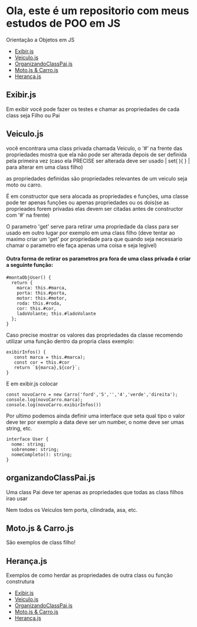 <h1>Ola, este é um repositorio com meus estudos de POO em JS</h1>
Orientação a Objetos em JS

<!--ts-->
  * [Exibir.js](#exibi)
  * [Veiculo.js](#vei)
  * [OrganizandoClassPai.js](#organizando)
  * [Moto.js & Carro.js](#motocarro)
  * [Herança.js](#heranca)
<!--te-->

<h2 id='exibi'>Exibir.js</h2>
<p></p>
Em exibir você pode fazer os testes e chamar as propriedades de cada class seja Filho ou Pai

<p></p>
<p></p>

<h2 id='vei'>Veiculo.js</h2>
você encontrara uma class privada chamada Veiculo, o '#' na frente das propriedades mostra que ela não pode ser alterada depois de ser definida pela primeira vez (caso ela PRECISE ser alterada deve ser usado | set( ){ } | para alterar em uma class filho)
<p></p>
<p></p>
as propriedades definidas são propriedades relevantes de um veiculo seja moto ou carro.
<p></p>
<p></p>
É em constructor que sera alocada as propriedades e funções, uma classe pode ter apenas funções ou apenas propriedades ou os dois(se as proprieades forem privadas elas devem ser citadas antes de constructor com '#' na frente)
<p></p>
<p></p>
O parametro 'get' serve para retirar uma propriedade da class para ser usado em outro lugar por exemplo em uma class filho (deve tentar ao maximo criar um 'get' por propriedade para que quando seja necessario chamar o parametro ele faça apenas uma coisa e seja legivel)
<p></p>
<p></p>
<h4>Outra forma de retirar os parametros pra fora de uma class privada é criar a seguinte função:</h4>
<p></p>

```
#montaObjUser() {
  return {
    marca: this.#marca,
    porta: this.#porta,
    motor: this.#motor,
    roda: this.#roda,
    cor: this.#cor,
    ladoVolante; this.#ladoVolante
  };
}
```

Caso precise mostrar os valores das propriedades da classe recomendo utilizar uma função dentro da propria class exemplo:

```
exibirInfos() {
   const marca = this.#marca);
   const cor = this.#cor
   return `${marca},${cor}`;
}
```
E em exibir.js colocar

```
const novoCarro = new Carro('ford','5','','4','verde','direita');
console.log(novoCarro.marca);
console.log(novoCarro.exibirInfos())
```

Por ultimo podemos ainda definir uma interface que seta qual tipo o valor deve ter por exemplo a data deve ser um number, o nome deve ser umas string, etc.

```
interface User {
  nome: string;
  sobrenome: string;
  nomeCompleto(): string;
}
```

<p></p>
<p></p>
<p></p>

<h2 id='organizando'>organizandoClassPai.js</h2>
<p></p>
Uma class Pai deve ter apenas as propriedades que todas as class filhos irao usar
<p></p>
Nem todos os Veiculos tem porta, cilindrada, asa, etc.

<p></p>
<p></p>
<p></p>

<h2 id='motocarro'>Moto.js & Carro.js</h2>
<p></p>
São exemplos de class filho!

<h2 id='heranca'>Herança.js</h2>
<p></p>
Exemplos de como herdar as propriedades de outra class ou função construtura

<p></p>
<p></p>

<!--ts-->
  * [Exibir.js](#exibi)
  * [Veiculo.js](#vei)
  * [OrganizandoClassPai.js](#organizando)
  * [Moto.js & Carro.js](#motocarro)
  * [Herança.js](#heranca)
<!--te-->
